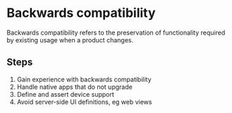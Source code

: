 # Backwards compatibility

Backwards compatibility refers to the preservation of functionality required by existing usage when a product changes.

## Steps

1. Gain experience with backwards compatibility
1. Handle native apps that do not upgrade
1. Define and assert device support
1. Avoid server-side UI definitions, eg web views
